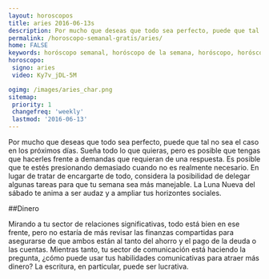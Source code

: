 ```yaml
---
layout: horoscopos
title: aries 2016-06-13s 
description: Por mucho que deseas que todo sea perfecto, puede que tal no sea el caso en los próximos días. Sueña todo lo que quieras, pero es posible que tengas que hacerles frente a demandas que requieran de una respuesta. Es posible que te estés presionando demasiado cuando no es realmente necesario. En lugar de tratar de encargarte de todo, considera la posibilidad de delegar algunas tareas para que tu semana sea más manejable. La Luna Nueva del sábado te anima a ser audaz y a ampliar tus horizontes sociales.
permalink: /horoscopo-semanal-gratis/aries/
home: FALSE
keywords: horóscopo semanal, horóscopo de la semana, horóscopo, horóscopo gratis,horóscopos, horóscopo esperanza gracia, horoscopos aries la semana, horóscopos gratis, Tarot, Astrologia, Zodíaco, aries, horoscopo gratis
horoscopo:
 signo: aries
 video: Ky7v_jDL-5M

ogimg: /images/aries_char.png
sitemap:
 priority: 1
 changefreq: 'weekly'
 lastmod: '2016-06-13'
---
```



Por mucho que deseas que todo sea perfecto, puede que tal no sea el caso en los próximos días. Sueña todo lo que quieras, pero es posible que tengas que hacerles frente a demandas que requieran de una respuesta. Es posible que te estés presionando demasiado cuando no es realmente necesario. En lugar de tratar de encargarte de todo, considera la posibilidad de delegar algunas tareas para que tu semana sea más manejable. La Luna Nueva del sábado te anima a ser audaz y a ampliar tus horizontes sociales.

##Dinero

Mirando a tu sector de relaciones significativas, todo está bien en ese frente, pero no estaría de más revisar las finanzas compartidas para asegurarse de que ambos están al tanto del ahorro y el pago de la deuda o las cuentas. Mientras tanto, tu sector de comunicación está haciendo la pregunta, ¿cómo puede usar tus habilidades comunicativas para atraer más dinero? La escritura, en particular, puede ser lucrativa.